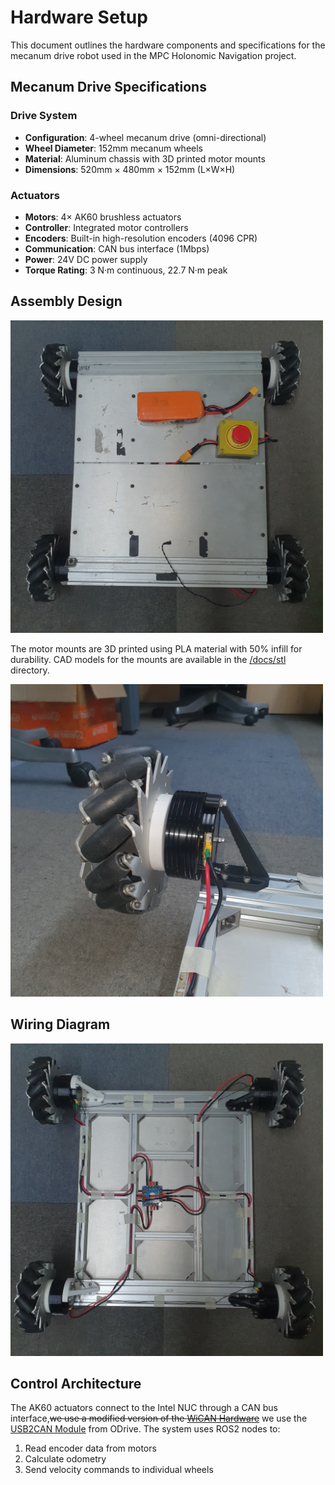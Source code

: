 # Hardware Setup

This document outlines the hardware components and specifications for the mecanum drive robot used in the MPC Holonomic Navigation project.

## Mecanum Drive Specifications

### Drive System
- **Configuration**: 4-wheel mecanum drive (omni-directional)
- **Wheel Diameter**: 152mm mecanum wheels
- **Material**: Aluminum chassis with 3D printed motor mounts
- **Dimensions**: 520mm × 480mm × 152mm (L×W×H)

### Actuators
- **Motors**: 4× AK60 brushless actuators
- **Controller**: Integrated motor controllers
- **Encoders**: Built-in high-resolution encoders (4096 CPR)
- **Communication**: CAN bus interface (1Mbps)
- **Power**: 24V DC power supply
- **Torque Rating**: 3 N·m continuous, 22.7 N·m peak

## Assembly Design

<img src="images/top.jpeg" alt="Mecanum Drive Assembly" width="500" />

The motor mounts are 3D printed using PLA material with 50% infill for durability. CAD models for the mounts are available in the [/docs/stl](/docs/stl/) directory.

<img src="images/mount.jpeg" alt="Motor Mount" width="500" />

## Wiring Diagram

<img src="images/bottom.jpeg" alt="Wiring Diagram" width="500" />

## Control Architecture

The AK60 actuators connect to the Intel NUC through a CAN bus interface,~~we use a modified version of the [WiCAN Hardware](https://github.com/mittechteam/wican-fw)~~ we use the [USB2CAN Module](https://docs.odriverobotics.com/v/latest/hardware/usb-can-datasheet.html) from ODrive. The system uses ROS2 nodes to:
1. Read encoder data from motors
2. Calculate odometry
3. Send velocity commands to individual wheels